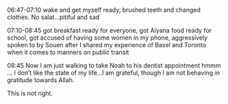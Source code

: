 06:47-07:10 wake and get myself ready, brushed teeth and changed clothes. No salat…pitiful and sad

07:10-08:45 got breakfast ready for everyone, got Aiyana food ready for school, got accused of having some women in my phone, aggressively spoken to by Souen after I shared my experience of Basel and Toronto when it comes to manners on public transit

08:45
Now I am just walking to take Noah to his dentist appointment hmmm … I don’t like the state of my life…I am grateful, though I am not behaving in gratitude towards Allah.

This is not right.
